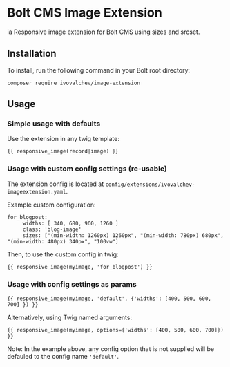 # Bolt CMS Image Extension
ia
Responsive image extension for Bolt CMS using sizes and srcset.

## Installation

To install, run the following command in your Bolt root directory:

```composer require ivovalchev/image-extension```

## Usage

### Simple usage with defaults

Use the extension in any twig template:

```{{ responsive_image(record|image) }}```

### Usage with custom config settings (re-usable)

The extension config is located at ```config/extensions/ivovalchev-imageextension.yaml```.

Example custom configuration:

```
for_blogpost:
     widths: [ 340, 680, 960, 1260 ]
     class: 'blog-image'
     sizes: ["(min-width: 1260px) 1260px", "(min-width: 780px) 680px", "(min-width: 480px) 340px", "100vw"]
```

Then, to use the custom config in twig:

```
{{ responsive_image(myimage, 'for_blogpost') }}
```

### Usage with config settings as params

```
{{ responsive_image(myimage, 'default', {'widths': [400, 500, 600, 700] }) }}
```

Alternatively, using Twig named arguments:

```twig
{{ responsive_image(myimage, options={'widths': [400, 500, 600, 700]}) }}
```

Note: In the example above, any config option that is not supplied will be defauled to the config name `'default'`.
